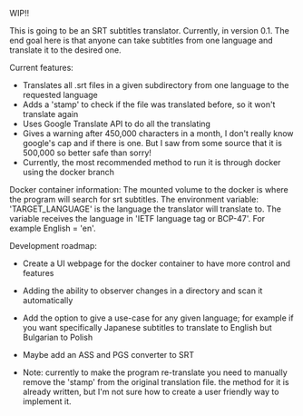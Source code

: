 WIP!!

This is going to be an SRT subtitles translator. 
Currently, in version 0.1.
The end goal here is that anyone can take subtitles from one language and translate it to the desired one.

Current features:
* Translates all .srt files in a given subdirectory from one language to the requested language
* Adds a 'stamp' to check if the file was translated before, so it won't translate again
* Uses Google Translate API to do all the translating
* Gives a warning after 450,000 characters in a month, I don't really know google's cap and if there is one. But I saw from some source that it is 500,000 so better safe than sorry!
* Currently, the most recommended method to run it is through docker using the docker branch


Docker container information:
The mounted volume to the docker is where the program will search for srt subtitles.
The environment variable: 'TARGET_LANGUAGE' is the language the translator will translate to.
The variable receives the language in 'IETF language tag or BCP-47'. For example English = 'en'.


Development roadmap:
* Create a UI webpage for the docker container to have more control and features
* Adding the ability to observer changes in a directory and scan it automatically
* Add the option to give a use-case for any given language; for example if you want specifically Japanese subtitles to translate to English but Bulgarian to Polish
* Maybe add an ASS and PGS converter to SRT


* Note: currently to make the program re-translate you need to manually remove the 'stamp' from the original translation file.
the method for it is already written, but I'm not sure how to create a user friendly way to implement it.